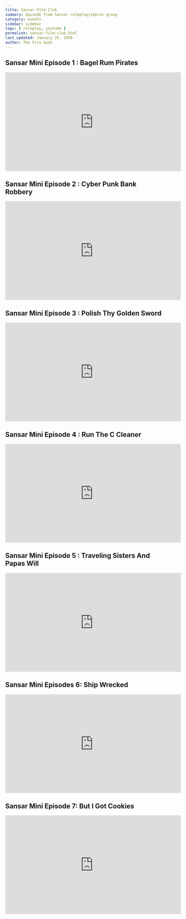 ```yaml
---
title: Sansar Film Club
summary: Episode from Sansar roleplay/improv group
category: events
sidebar: sidebar
tags: [ roleplay, youtube ]
permalink: sansar-film-club.html
last_updated: January 25, 2020
author: The Fire Goat
---
```


## Sansar Mini Episode 1 : Bagel Rum Pirates


<iframe width="560" height="315" src="https://www.youtube.com/embed/E6sGIs3AwKg" frameborder="0" allow="accelerometer; autoplay; encrypted-media; gyroscope; picture-in-picture" allowfullscreen></iframe>

## Sansar Mini Episode 2 : Cyber Punk Bank Robbery

<iframe width="560" height="315" src="https://www.youtube.com/embed/zGSo8jcs658" frameborder="0" allow="accelerometer; autoplay; encrypted-media; gyroscope; picture-in-picture" allowfullscreen></iframe>

## Sansar Mini Episode 3 : Polish Thy Golden Sword

<iframe width="560" height="315" src="https://www.youtube.com/embed/XXCQQLj-coA" frameborder="0" allow="accelerometer; autoplay; encrypted-media; gyroscope; picture-in-picture" allowfullscreen></iframe>


## Sansar Mini Episode 4 : Run The C Cleaner

<iframe width="560" height="315" src="https://www.youtube.com/embed/kOsyyTBhvng" frameborder="0" allow="accelerometer; autoplay; encrypted-media; gyroscope; picture-in-picture" allowfullscreen></iframe>


## Sansar Mini Episode 5 : Traveling Sisters And Papas Will

<iframe width="560" height="315" src="https://www.youtube.com/embed/oGS73Gwjtjc" frameborder="0" allow="accelerometer; autoplay; encrypted-media; gyroscope; picture-in-picture" allowfullscreen></iframe>

## Sansar Mini Episodes 6: Ship Wrecked

<iframe width="560" height="315" src="https://www.youtube.com/embed/Zae2N8o3cQA" frameborder="0" allow="accelerometer; autoplay; encrypted-media; gyroscope; picture-in-picture" allowfullscreen></iframe>

## Sansar Mini Episode 7: But I Got Cookies

<iframe width="560" height="315" src="https://www.youtube.com/embed/CZUJl-bl2Qg" frameborder="0" allow="accelerometer; autoplay; encrypted-media; gyroscope; picture-in-picture" allowfullscreen></iframe>
